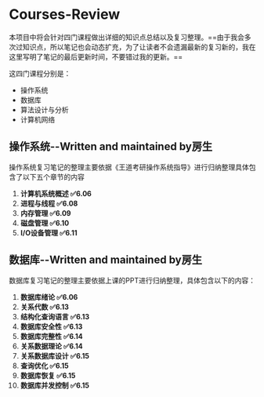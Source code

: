 # Courses-Review
本项目中将会针对四门课程做出详细的知识点总结以及复习整理。==由于我会多次过知识点，所以笔记也会动态扩充，为了让读者不会遗漏最新的复习新的，我在这里写明了笔记的最后更新时间，不要错过我的更新。==

这四门课程分别是：

- 操作系统
- 数据库
- 算法设计与分析
- 计算机网络

## 操作系统--Written and maintained by房生

操作系统复习笔记的整理主要依据《王道考研操作系统指导》进行归纳整理具体包含了以下五个章节的内容

1. **计算机系统概述    ✅6.06**
2. **进程与线程       ✅6.08**
3. **内存管理         ✅6.09**
4. **磁盘管理         ✅6.10**
5. **I/O设备管理      ✅6.11**

## **数据库--Written and ma**intained by房生

数据库复习笔记的整理主要依据上课的PPT进行归纳整理，具体包含以下的内容：

1. **数据库绪论        ✅6.06**
2. **关系代数          ✅6.13**
3. **结构化查询语言     ✅6.13**
4. **数据库安全性       ✅6.13**
5. **数据库完整性       ✅6.14**
6. **关系数据理论       ✅6.14**
7. **关系数据库设计      ✅6.15**
8. **查询优化           ✅6.15**
9. **数据库恢复         ✅6.15**
10. **数据库并发控制      ✅6.15**

